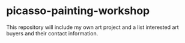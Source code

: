 # picasso-painting-workshop

This repository will include my own art project and a list interested art buyers and their contact information.
